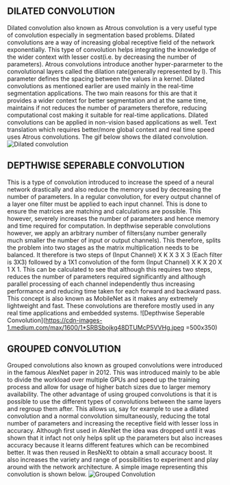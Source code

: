 ## DILATED CONVOLUTION
Dilated convolution also known as Atrous convolution is a very useful type of convolution especially in segmentation based problems. Dilated convolutions are a way of increasing global receptive field of the network exponentially. This type of convolution helps integrating the knowledge of the wider context with lesser cost(i.e. by decreasing the number of parameters). Atrous convolutions introduce another hyper-pararmeter to the convolutional layers called the dilation rate(generally represented by l). This parameter defines the spacing between the values in a kernel. Dilated convolutions as mentioned earlier are used mainly in the real-time segmentation applications. The two main reasons for this are that it provides a wider context for better segmentation and at the same time, maintains if not reduces the number of parameters therefore, reducing computational cost making it suitable for real-time applications. Dilated convolutions can be applied in non-vision based applications as well. Text translation which requires better/more global context and real time speed uses Atrous convolutions. The gif below shows the dilated convolution.
![Dilated convolution](https://cdn-images-1.medium.com/max/600/1*SVkgHoFoiMZkjy54zM_SUw.gif)

## DEPTHWISE SEPERABLE CONVOLUTION
This is a type of convolution introduced to increase the speed of a neural network drastically and also reduce the memory used by decreasing the number of parameters. In a regular convolution, for every output channel of a layer one filter must be applied to each input channel. This is done to ensure the matrices are matching and calculations are possible. This however, severely increases the number of parameters and hence memory and time required for computation. In depthwise seperable convolutions however, we apply an arbitrary number of filters(any number generally much smaller the number of input or output channels). This therefore, splits the problem into two stages as the matrix multiplication needs to be balanced. It therefore is two steps of (Input Channel) X K X 3 X 3 (Each filter is 3X3) followed by a 1X1 convolution of the form (Input Channel) X K X 20 X 1 X 1. This can be calculated to see that although this requires two steps, reduces the number of parameters required significantly and although parallel processing of each channel independently thus increasing performance and reducing time taken for each forward and backward pass. This concept is also known as MobileNet as it makes any extremely lightweight and fast. These convolutions are therefore mostly used in any real time applications and embedded systems.
![Depthwise Seperable Convolution](https://cdn-images-1.medium.com/max/1600/1*SRBSbojkg48DTUMcP5VVHg.jpeg =500x350)


## GROUPED CONVOLUTION
Grouped convolutions also known as grouped convolutions were introduced in the famous AlexNet paper in 2012. This was introduced mainly to be able to divide the workload over multiple GPUs and speed up the training process and allow for usage of higher batch sizes due to larger memory availability. The other advantage of using grouped convolutions is that it is possible to use the different types of convolutions between the same layers and regroup them after. This allows us, say for example to use a dilated convolution and a normal convolution simultaneously, reducing the total number of parameters and increasing the receptive field with lesser loss in accuracy. Although first used in AlexNet the idea was dropped until it was shown that it infact not only helps split up the parameters but also increases accuracy because it learns different features which can be recombined better. It was then reused in ResNeXt to obtain a small accuracy boost. It also increases the variety and range of possibilities to experiment and play around with the network architecture. A simple image representing this convolution is shown below.
![Grouped Convolution](https://blog.yani.io/assets/images/posts/2017-08-10-filter-group-tutorial/convlayer.svg)
